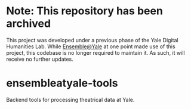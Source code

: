 # Note: This repository has been archived
This project was developed under a previous phase of the Yale Digital Humanities Lab. While [Ensemble@Yale](http://ensemble.yale.edu/#/) at one point made use of this project, this codebase is no longer required to maintain it. As such, it will receive no further updates.

# ensembleatyale-tools
Backend tools for processing theatrical data at Yale.

